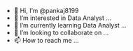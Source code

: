 - 👋 Hi, I’m @pankaj8199
- 👀 I’m interested in Data Analyst ...
- 🌱 I’m currently learning Data Analyst ...
- 💞️ I’m looking to collaborate on  ...
- 📫 How to reach me ...

<!---
pankaj8199/pankaj8199 is a ✨ special ✨ repository because its `README.md` (this file) appears on your GitHub profile.
You can click the Preview link to take a look at your changes.
--->
